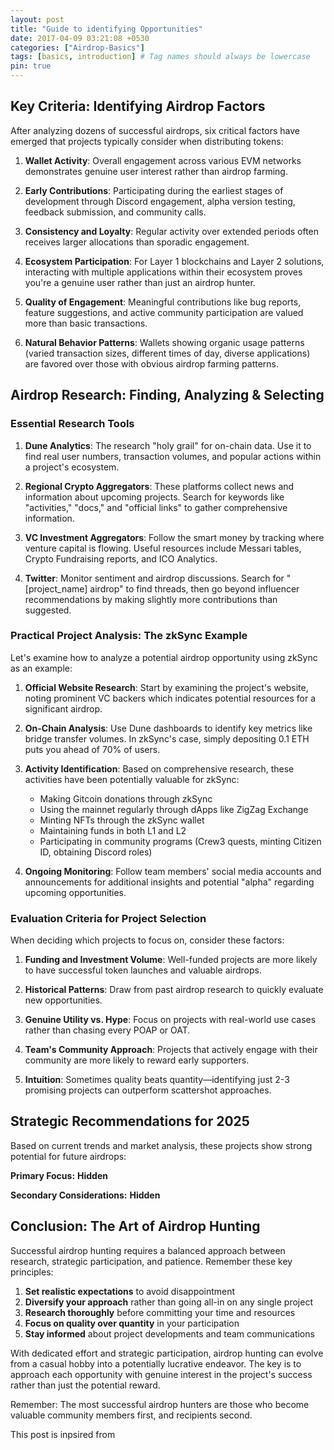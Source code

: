 ```yaml
---
layout: post
title: "Guide to identifying Opportunities"
date: 2017-04-09 03:21:08 +0530
categories: ["Airdrop-Basics"]
tags: [basics, introduction] # Tag names should always be lowercase
pin: true
---
```


## Key Criteria: Identifying Airdrop Factors

After analyzing dozens of successful airdrops, six critical factors have emerged that projects typically consider when distributing tokens:

1. **Wallet Activity**: Overall engagement across various EVM networks demonstrates genuine user interest rather than airdrop farming.

2. **Early Contributions**: Participating during the earliest stages of development through Discord engagement, alpha version testing, feedback submission, and community calls.

3. **Consistency and Loyalty**: Regular activity over extended periods often receives larger allocations than sporadic engagement.

4. **Ecosystem Participation**: For Layer 1 blockchains and Layer 2 solutions, interacting with multiple applications within their ecosystem proves you're a genuine user rather than just an airdrop hunter.

5. **Quality of Engagement**: Meaningful contributions like bug reports, feature suggestions, and active community participation are valued more than basic transactions.

6. **Natural Behavior Patterns**: Wallets showing organic usage patterns (varied transaction sizes, different times of day, diverse applications) are favored over those with obvious airdrop farming patterns.

## Airdrop Research: Finding, Analyzing & Selecting

### Essential Research Tools

1. **Dune Analytics**: The research "holy grail" for on-chain data. Use it to find real user numbers, transaction volumes, and popular actions within a project's ecosystem.

2. **Regional Crypto Aggregators**: These platforms collect news and information about upcoming projects. Search for keywords like "activities," "docs," and "official links" to gather comprehensive information.

3. **VC Investment Aggregators**: Follow the smart money by tracking where venture capital is flowing. Useful resources include Messari tables, Crypto Fundraising reports, and ICO Analytics.

4. **Twitter**: Monitor sentiment and airdrop discussions. Search for "[project_name] airdrop" to find threads, then go beyond influencer recommendations by making slightly more contributions than suggested.

### Practical Project Analysis: The zkSync Example

Let's examine how to analyze a potential airdrop opportunity using zkSync as an example:

1. **Official Website Research**: Start by examining the project's website, noting prominent VC backers which indicates potential resources for a significant airdrop.

2. **On-Chain Analysis**: Use Dune dashboards to identify key metrics like bridge transfer volumes. In zkSync's case, simply depositing 0.1 ETH puts you ahead of 70% of users.

3. **Activity Identification**: Based on comprehensive research, these activities have been potentially valuable for zkSync:

   - Making Gitcoin donations through zkSync
   - Using the mainnet regularly through dApps like ZigZag Exchange
   - Minting NFTs through the zkSync wallet
   - Maintaining funds in both L1 and L2
   - Participating in community programs (Crew3 quests, minting Citizen ID, obtaining Discord roles)

4. **Ongoing Monitoring**: Follow team members' social media accounts and announcements for additional insights and potential "alpha" regarding upcoming opportunities.

### Evaluation Criteria for Project Selection

When deciding which projects to focus on, consider these factors:

1. **Funding and Investment Volume**: Well-funded projects are more likely to have successful token launches and valuable airdrops.

2. **Historical Patterns**: Draw from past airdrop research to quickly evaluate new opportunities.

3. **Genuine Utility vs. Hype**: Focus on projects with real-world use cases rather than chasing every POAP or OAT.

4. **Team's Community Approach**: Projects that actively engage with their community are more likely to reward early supporters.

5. **Intuition**: Sometimes quality beats quantity—identifying just 2-3 promising projects can outperform scattershot approaches.

## Strategic Recommendations for 2025

Based on current trends and market analysis, these projects show strong potential for future airdrops:

**Primary Focus:**
**Hidden**

**Secondary Considerations:**
**Hidden**

## Conclusion: The Art of Airdrop Hunting

Successful airdrop hunting requires a balanced approach between research, strategic participation, and patience. Remember these key principles:

1. **Set realistic expectations** to avoid disappointment
2. **Diversify your approach** rather than going all-in on any single project
3. **Research thoroughly** before committing your time and resources
4. **Focus on quality over quantity** in your participation
5. **Stay informed** about project developments and team communications

With dedicated effort and strategic participation, airdrop hunting can evolve from a casual hobby into a potentially lucrative endeavor. The key is to approach each opportunity with genuine interest in the project's success rather than just the potential reward.

Remember: The most successful airdrop hunters are those who become valuable community members first, and recipients second.

This post is inpsired from
